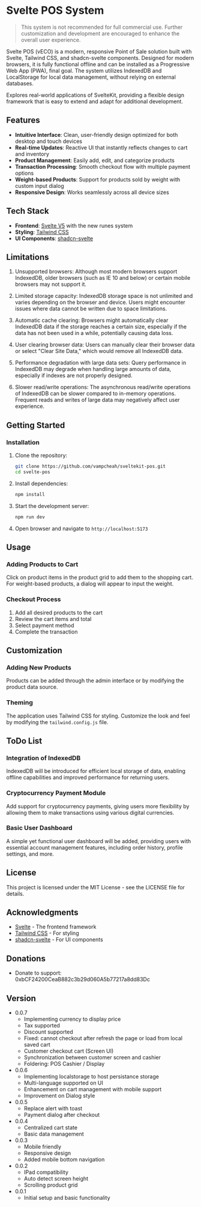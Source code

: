 # Svelte POS System

> This system is not recommended for full commercial use. Further customization and development are encouraged to enhance the overall user experience.

Svelte POS (vECO) is a modern, responsive Point of Sale solution built with Svelte, Tailwind CSS, and shadcn-svelte components. Designed for modern browsers, it is fully functional offline and can be installed as a Progressive Web App (PWA), final goal. The system utilizes IndexedDB and LocalStorage for local data management, without relying on external databases.

Explores real-world applications of SvelteKit, providing a flexible design framework that is easy to extend and adapt for additional development.

## Features

- **Intuitive Interface**: Clean, user-friendly design optimized for both desktop and touch devices
- **Real-time Updates**: Reactive UI that instantly reflects changes to cart and inventory
- **Product Management**: Easily add, edit, and categorize products
- **Transaction Processing**: Smooth checkout flow with multiple payment options
- **Weight-based Products**: Support for products sold by weight with custom input dialog
- **Responsive Design**: Works seamlessly across all device sizes

## Tech Stack

- **Frontend**: [Svelte V5](https://svelte.dev/) with the new runes system
- **Styling**: [Tailwind CSS](https://tailwindcss.com/)
- **UI Components**: [shadcn-svelte](https://www.shadcn-svelte.com/)

## Limitations

1. Unsupported browsers:
   Although most modern browsers support IndexedDB, older browsers (such as IE 10 and below) or certain mobile browsers may not support it.

2. Limited storage capacity:
   IndexedDB storage space is not unlimited and varies depending on the browser and device. Users might encounter issues where data cannot be written due to space limitations.

3. Automatic cache clearing:
   Browsers might automatically clear IndexedDB data if the storage reaches a certain size, especially if the data has not been used in a while, potentially causing data loss.

4. User clearing browser data:
   Users can manually clear their browser data or select "Clear Site Data," which would remove all IndexedDB data.

5. Performance degradation with large data sets:
   Query performance in IndexedDB may degrade when handling large amounts of data, especially if indexes are not properly designed.

6. Slower read/write operations:
   The asynchronous read/write operations of IndexedDB can be slower compared to in-memory operations. Frequent reads and writes of large data may negatively affect user experience.

## Getting Started

### Installation

1. Clone the repository:

   ```bash
   git clone https://github.com/vampcheah/sveltekit-pos.git
   cd svelte-pos
   ```

2. Install dependencies:

   ```bash
   npm install
   ```

3. Start the development server:

   ```bash
   npm run dev
   ```

4. Open browser and navigate to `http://localhost:5173`

## Usage

### Adding Products to Cart

Click on product items in the product grid to add them to the shopping cart. For weight-based products, a dialog will appear to input the weight.

### Checkout Process

1. Add all desired products to the cart
2. Review the cart items and total
3. Select payment method
4. Complete the transaction

## Customization

### Adding New Products

Products can be added through the admin interface or by modifying the product data source.

### Theming

The application uses Tailwind CSS for styling. Customize the look and feel by modifying the `tailwind.config.js` file.

## ToDo List

### Integration of IndexedDB

IndexedDB will be introduced for efficient local storage of data, enabling offline capabilities and improved performance for returning users.

### Cryptocurrency Payment Module

Add support for cryptocurrency payments, giving users more flexibility by allowing them to make transactions using various digital currencies.

### Basic User Dashboard

A simple yet functional user dashboard will be added, providing users with essential account management features, including order history, profile settings, and more.

## License

This project is licensed under the MIT License - see the LICENSE file for details.

## Acknowledgments

- [Svelte](https://svelte.dev/) - The frontend framework
- [Tailwind CSS](https://tailwindcss.com/) - For styling
- [shadcn-svelte](https://next.shadcn-svelte.com/docs) - For UI components

## Donations

- Donate to support: 0xbCF24200CeaB882c3b29d060A5b77217a8dd83Dc

## Version

- 0.0.7
  - Implementing currency to display price
  - Tax supported
  - Discount supported
  - Fixed: cannot checkout after refresh the page or load from local saved cart
  - Customer checkout cart (Screen UI)
  - Synchronization between customer screen and cashier
  - Foldering: POS Cashier / Display
- 0.0.6
  - Implementing localstorage to host persistance storage
  - Multi-language supported on UI
  - Enhancement on cart management with mobile support
  - Improvement on Dialog style
- 0.0.5
  - Replace alert with toast
  - Payment dialog after checkout
- 0.0.4
  - Centralized cart state
  - Basic data management
- 0.0.3
  - Mobile friendly
  - Responsive design
  - Added mobile bottom navigation
- 0.0.2
  - IPad compatibility
  - Auto detect screen height
  - Scrolling product grid
- 0.0.1
  - Initial setup and basic functionality
